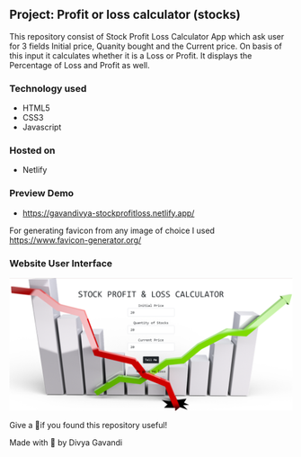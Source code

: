 ## Project: Profit or loss calculator (stocks)

This repository consist of Stock Profit Loss Calculator App which ask user for 3 fields Initial price,
Quanity bought and the Current price. On basis of this input it calculates whether it is a Loss or Profit.
It displays the Percentage of Loss and Profit as well.

### Technology used
- HTML5
- CSS3
- Javascript

### Hosted on 
- Netlify

### Preview Demo 
- https://gavandivya-stockprofitloss.netlify.app/

For generating favicon from any image of choice I used https://www.favicon-generator.org/

### Website User Interface

![profitloss](https://github.com/gavandivya/neogCampPortfolio/raw/main/images/profitloass.png)

Give a 🌟if you found this repository useful!

Made with 💖 by Divya Gavandi
